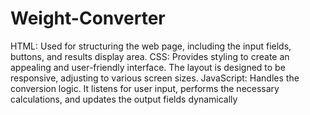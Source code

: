 # Weight-Converter
HTML: Used for structuring the web page, including the input fields, buttons, and results display area.
CSS: Provides styling to create an appealing and user-friendly interface. The layout is designed to be responsive, adjusting to various screen sizes.
JavaScript: Handles the conversion logic. It listens for user input, performs the necessary calculations, and updates the output fields dynamically
